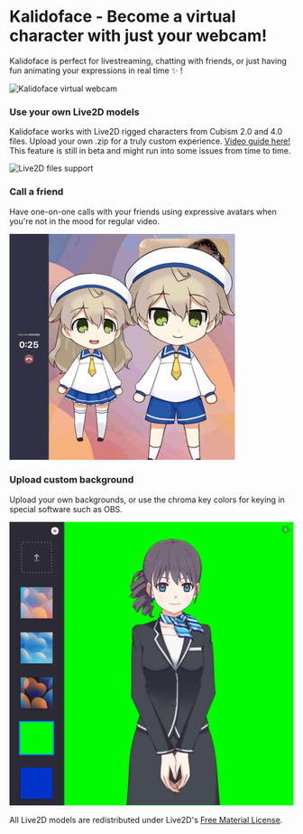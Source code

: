 # Kalidoface - Become a virtual character with just your webcam!

Kalidoface is perfect for livestreaming, chatting with friends, or just having fun animating your expressions in real time ✨ !

![Kalidoface virtual webcam](https://raw.githubusercontent.com/yeemachine/kalidoface-live2d-models/main/promo/TW-Promo-short.gif)

### Use your own Live2D models

Kalidoface works with Live2D rigged characters from Cubism 2.0 and 4.0 files. Upload your own .zip for a truly custom experience. [Video guide here!](https://twitter.com/yeemachine/status/1352470128571473920) This feature is still in beta and might run into some issues from time to time.

![Live2D files support](https://raw.githubusercontent.com/yeemachine/kalidoface-live2d-models/main/promo/filedrop-short.gif)


### Call a friend

Have one-on-one calls with your friends using expressive avatars when you're not in the mood for regular video.

![Peer to Peer chat](https://raw.githubusercontent.com/yeemachine/kalidoface-live2d-models/main/promo/call-2-short.gif)


### Upload custom background

Upload your own backgrounds, or use the chroma key colors for keying in special software such as OBS.

![Chroma Keys](https://raw.githubusercontent.com/yeemachine/kalidoface-live2d-models/main/promo/bg-green.jpg)



All Live2D models are redistributed under
Live2D's [Free Material License](https://www.live2d.com/eula/live2d-free-material-license-agreement_en.html).

